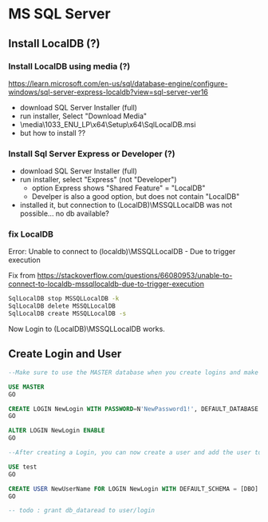 # MS SQL Server

## Install LocalDB (?)

### Install LocalDB using media (?)

<https://learn.microsoft.com/en-us/sql/database-engine/configure-windows/sql-server-express-localdb?view=sql-server-ver16>

- download SQL Server Installer (full)
- run installer, Select "Download Media"
- \media\1033_ENU_LP\x64\Setup\x64\SqlLocalDB.msi
- but how to install ??
 
### Install Sql Server Express or Developer (?)

- download SQL Server Installer (full)
- run installer, select "Express" (not "Developer")
  - option Express shows "Shared Feature" = "LocalDB"
  - Develper is also a good option, but does not contain "LocalDB"
- installed it, but connection to (LocalDB)\MSSQLLocalDB was not possible... no db available?

### fix LocalDB

Error: Unable to connect to (localdb)\MSSQLLocalDB - Due to trigger execution

Fix from <https://stackoverflow.com/questions/66080953/unable-to-connect-to-localdb-mssqllocaldb-due-to-trigger-execution>

```cmd
SqlLocalDB stop MSSQLLocalDB -k
SqlLocalDB delete MSSQLLocalDB
SqlLocalDB create MSSQLLocalDB -s
```

Now Login to (LocalDB)\MSSQLLocalDB works.

## Create Login and User

```sql
--Make sure to use the MASTER database when you create logins and make sure the login is ENABLED.

USE MASTER
GO

CREATE LOGIN NewLogin WITH PASSWORD=N'NewPassword1!', DEFAULT_DATABASE = MASTER, DEFAULT_LANGUAGE = US_ENGLISH
GO

ALTER LOGIN NewLogin ENABLE
GO

--After creating a Login, you can now create a user and add the user to the new Login:

USE test
GO

CREATE USER NewUserName FOR LOGIN NewLogin WITH DEFAULT_SCHEMA = [DBO]
GO

-- todo : grant db_dataread to user/login
```
